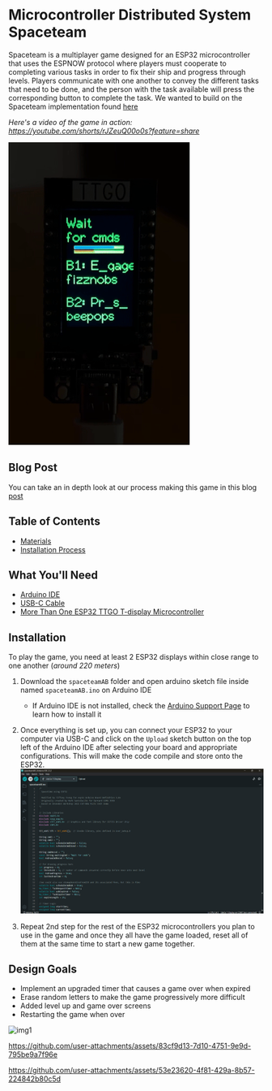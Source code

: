 # Microcontroller Distributed System Spaceteam

Spaceteam is a multiplayer game designed for an ESP32 microcontroller that uses the ESPNOW protocol where players must cooperate to completing various tasks in order to fix their ship and progress through levels. Players communicate
with one another to convey the different tasks that need to be done, and the person with the task available will press the corresponding button to complete the task. We wanted to build on the Spaceteam implementation found [here](https://github.com/ttseng/COMS3930-Fall2024/blob/main/Module%203/espaceteam.ino)

*Here's a video of the game in action: https://youtube.com/shorts/rJZeuQ00o0s?feature=share*

![Gameplay gif](Media/gameplay3.gif)

## Blog Post

You can take an in depth look at our process making this game in this blog [post](https://brassy-moonflower-6cd.notion.site/Slice-and-Spice-S2-12d18fb9102d80a786a9e72461ec0fd8?pvs=4)

## Table of Contents

- [Materials](#what-youll-need)
- [Installation Process](#installation)

## What You'll Need
 + [Arduino IDE](https://www.arduino.cc/en/software)
 + [USB-C Cable](https://www.amazon.com/3-Pack-Charging-Compatible-Max%EF%BC%8CSamsung-MacBook/dp/B0C5DFLGZG/ref=sr_1_1_sspa?crid=1J4HMA8LN1V72&dib=eyJ2IjoiMSJ9._xXfHeYXKMA7uaVBojUx7_ztgfErVtQfGS9iKfENhIyM9fyMpbyxRjvtii0Tf4yjlhaQorsdAM6MqPXO7kg06HKjPVVsh_zgFfSz_lB3Mujs5SBqXuGu7unNou_67eJjPteECmqSqyQJ-3WuGb6hDoa6s259xWDlp3RHbFOKcesy0UrPyKvBnMEjzk1GGAZ03Xwczrl-2dIli56iUuHxdmXsHH5k_THtTmGIfckcIjEGKF9nE6xFW9s3R97vA62yXXxH0ugyjIF7hv7GUWTFIyp28Rhv76XkCkyQ2eFJeZs.HRGVQ5v8xi7RDidmZ1ULkysSISZY84_s3ymlprYzKoQ&dib_tag=se&keywords=usb+c+cable&qid=1730077700&s=industrial&sprefix=usb+c+cable%2Cindustrial%2C101&sr=1-1-spons&sp_csd=d2lkZ2V0TmFtZT1zcF9hdGY&psc=1)
 + [More Than One ESP32 TTGO T-display Microcontroller](https://www.amazon.com/LILYGO-T-Display-Arduino-Development-CH9102F/dp/B099MPFJ9M?th=1)

## Installation
To play the game, you need at least 2 ESP32 displays within close range to one another (*around 220 meters*)
1. Download the `spaceteamAB` folder and open arduino sketch file inside named `spaceteamAB.ino` on Arduino IDE
    * If Arduino IDE is not installed, check the [Arduino Support Page](https://support.arduino.cc/hc/en-us/articles/360019833020-Download-and-install-Arduino-IDE) to learn how to install it

2. Once everything is set up, you can connect your ESP32 to your computer via USB-C and click on the `Upload` sketch button on the top left of the Arduino IDE after selecting your board and appropriate configurations. This will make the code compile and store onto the ESP32.
![Connection Shown](Media/spaceimg.png)

3. Repeat 2nd step for the rest of the ESP32 microcontrollers you plan to use in the game and once they all have the game loaded, reset all of them at the same time to start a new game together.

## Design Goals
- Implement an upgraded timer that causes a game over when expired
- Erase random letters to make the game progressively more difficult
- Added level up and game over screens
- Restarting the game when over

![img1](https://github.com/user-attachments/assets/5b1c72fe-4dcd-4bae-a918-79f661c9bdd0)

https://github.com/user-attachments/assets/83cf9d13-7d10-4751-9e9d-795be9a7f96e

https://github.com/user-attachments/assets/53e23620-4f81-429a-8b57-224842b80c5d
